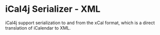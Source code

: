 # iCal4j Serializer - XML

iCal4j support serialization to and from the xCal format, which is a direct translation of iCalendar to XML.
